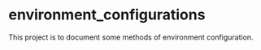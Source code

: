 # environment_configurations
This project is to document some methods of environment configuration.
